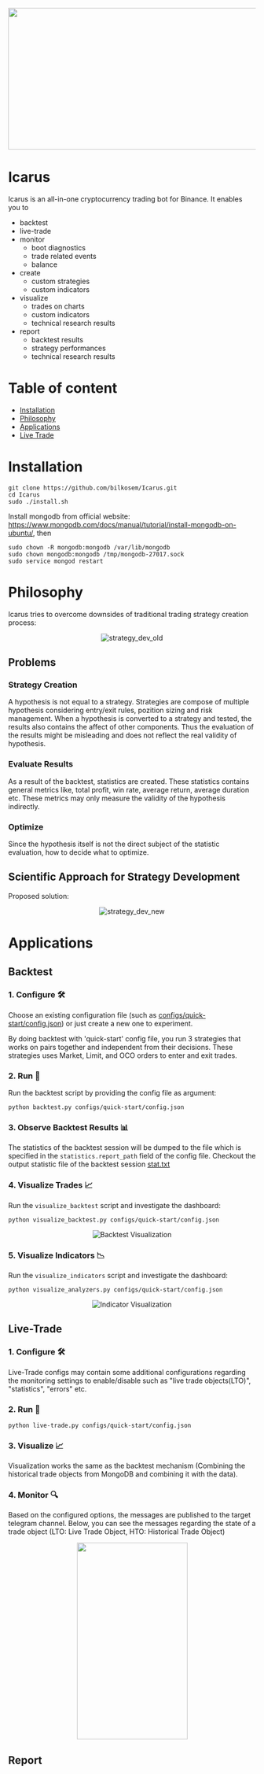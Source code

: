 <p align="center"><img src="https://user-images.githubusercontent.com/40933377/151241659-1fd03ef8-5723-4a57-8ea8-58a9b6386304.jpg" width="1000" height="288"></p>

# Icarus
Icarus is an all-in-one cryptocurrency trading bot for Binance. It enables you to
- backtest
- live-trade
- monitor
  - boot diagnostics
  - trade related events
  - balance
- create 
  - custom strategies
  - custom indicators
- visualize
  - trades on charts
  - custom indicators
  - technical research results
- report
  - backtest results
  - strategy performances
  - technical research results


# Table of content

- [Installation](#installation)
- [Philosophy](#philosophy)
- [Applications](#applications)
- [Live Trade](#live-trade)

# Installation
```
git clone https://github.com/bilkosem/Icarus.git
cd Icarus
sudo ./install.sh
```
Install mongodb from official website: https://www.mongodb.com/docs/manual/tutorial/install-mongodb-on-ubuntu/, then
```
sudo chown -R mongodb:mongodb /var/lib/mongodb
sudo chown mongodb:mongodb /tmp/mongodb-27017.sock
sudo service mongod restart
```
# Philosophy
Icarus tries to overcome downsides of traditional trading strategy creation process:
<p align="center">
  <img src="/docs/readme/strategy_dev_old.png?raw=true" alt="strategy_dev_old"/>
</p>

## Problems
### Strategy Creation

A hypothesis is not equal to a strategy. Strategies are compose of multiple hypothesis considering entry/exit rules, pozition sizing and risk management. When a hypothesis is converted to a strategy and tested, the results also contains the affect of other components. Thus the evaluation of the results might be misleading and does not reflect the real validity of hypothesis.

### Evaluate Results

As a result of the backtest, statistics are created. These statistics contains general metrics like, total profit, win rate, average return, average duration etc. These metrics may only measure the validity of the hypothesis indirectly.

### Optimize

Since the hypothesis itself is not the direct subject of the statistic evaluation, how to decide what to optimize.

## Scientific Approach for Strategy Development
Proposed solution:

<p align="center">
  <img src="/docs/readme/strategy_dev_new.png?raw=true" alt="strategy_dev_new"/>
</p>

# Applications
## Backtest
### 1. Configure 🛠
Choose an existing configuration file (such as [configs/quick-start/config.json](configs/quick-start/config.json)) or just create a new one to experiment.

By doing backtest with 'quick-start' config file, you run 3 strategies that works on pairs together and independent from their decisions. These strategies uses Market, Limit, and OCO orders to enter and exit trades.

### 2. Run 🚀
Run the backtest script by providing the config file as argument:

`python backtest.py configs/quick-start/config.json`
### 3. Observe Backtest Results 📊
The statistics of the backtest session will be dumped to the file which is specified in the `statistics.report_path` field of the config file.
Checkout the output statistic file of the backtest session [stat.txt](docs/readme/stat.txt)

### 4. Visualize Trades 📈
Run the `visualize_backtest` script and investigate the dashboard:

`python visualize_backtest.py configs/quick-start/config.json`

<p align="center">
  <img src="/docs/readme/backtest.PNG?raw=true" alt="Backtest Visualization"/>
</p>

### 5. Visualize Indicators 📉
Run the `visualize_indicators` script and investigate the dashboard:

`python visualize_analyzers.py configs/quick-start/config.json`

<p align="center">
  <img src="/docs/readme/indicators.PNG?raw=true" alt="Indicator Visualization"/>
</p>

## Live-Trade
### 1. Configure 🛠
Live-Trade configs may contain some additional configurations regarding the monitoring settings to enable/disable such as "live trade objects(LTO)", "statistics", "errors" etc.

### 2. Run 🚀
`python live-trade.py configs/quick-start/config.json`

### 3. Visualize 📈
Visualization works the same as the backtest mechanism (Combining the historical trade objects from MongoDB and combining it with the data).

### 4. Monitor 🔍
Based on the configured options, the messages are published to the target telegram channel. Below, you can see the messages regarding the state of a trade object (LTO: Live Trade Object, HTO: Historical Trade Object)

<p align="center"><img src="/docs/readme/telegram-bot-messages.jpeg" width="225" height="400"></p>

## Report
